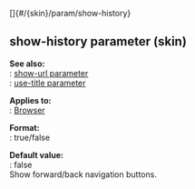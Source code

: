 []{#/{skin}/param/show-history}    
## show-history parameter (skin)    
**See also:**    
:   [show-url parameter](/ref/%7Bskin%7D/param/show-url.md)    
:   [use-title parameter](/ref/%7Bskin%7D/param/use-title.md)    
<!-- -->    
**Applies to:**    
:   [Browser](/ref/%7Bskin%7D/control/browser.md)    
<!-- -->    
**Format:**    
:   true/false    
<!-- -->    
**Default value:**    
:   false    
Show forward/back navigation buttons.  